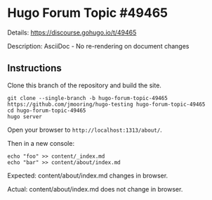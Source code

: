 # Hugo Forum Topic #49465

Details: <https://discourse.gohugo.io/t/49465>

Description: AsciiDoc - No re-rendering on document changes

## Instructions

Clone this branch of the repository and build the site.

```text
git clone --single-branch -b hugo-forum-topic-49465 https://github.com/jmooring/hugo-testing hugo-forum-topic-49465
cd hugo-forum-topic-49465
hugo server
```

Open your browser to `http://localhost:1313/about/`.

Then in a new console:

```text
echo "foo" >> content/_index.md
echo "bar" >> content/about/index.md
```

Expected: content/about/index.md changes in browser.

Actual: content/about/index.md does not change in browser.
